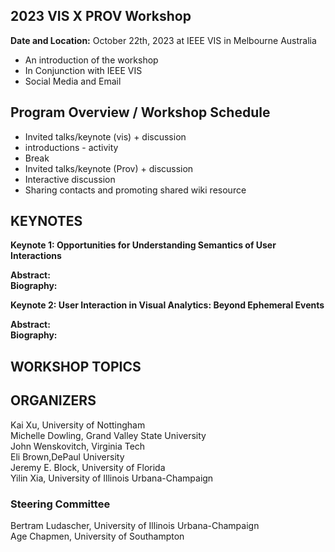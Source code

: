 
## 2023 VIS X PROV Workshop

**Date and Location:**  October 22th, 2023 at IEEE VIS in Melbourne Australia

- An introduction of the workshop
- In Conjunction with IEEE VIS
- Social Media and Email


## Program Overview / Workshop Schedule

- Invited talks/keynote (vis) + discussion
- introductions - activity
- Break
- Invited talks/keynote (Prov) + discussion
- Interactive discussion
- Sharing contacts and promoting shared wiki resource


## KEYNOTES

**Keynote 1:  Opportunities for Understanding Semantics of User Interactions**

**Abstract:**  
**Biography:**   


**Keynote 2:  User Interaction in Visual Analytics: Beyond Ephemeral Events**

**Abstract:**  
**Biography:** 


## WORKSHOP TOPICS



## ORGANIZERS

Kai Xu, University of Nottingham <br>
Michelle Dowling, Grand Valley State University<br>
John Wenskovitch, Virginia Tech<br>
Eli Brown,DePaul University<br>
Jeremy E. Block, University of Florida<br>
Yilin Xia, University of Illinois Urbana-Champaign<br>

### Steering Committee

Bertram Ludascher, University of Illinois Urbana-Champaign<br>
Age Chapmen, University of Southampton<br>
